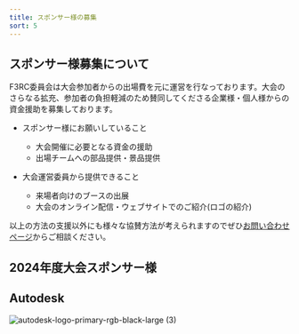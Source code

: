 ```yaml
---
title: スポンサー様の募集
sort: 5
---
```


## スポンサー様募集について
F3RC委員会は大会参加者からの出場費を元に運営を行なっております。大会のさらなる拡充、参加者の負担軽減のため賛同してくださる企業様・個人様からの資金援助を募集しております。

- スポンサー様にお願いしていること
  - 大会開催に必要となる資金の援助
  - 出場チームへの部品提供・景品提供
 
- 大会運営委員から提供できること
  - 来場者向けのブースの出展
  - 大会のオンライン配信・ウェブサイトでのご紹介(ロゴの紹介)


以上の方法の支援以外にも様々な協賛方法が考えられますのでぜひ[お問い合わせページ](/contact.html)からご相談ください。

## 2024年度大会スポンサー様
## Autodesk ##
![autodesk-logo-primary-rgb-black-large (3)](https://github.com/F3RC-committee/f3rc-committee.github.io/assets/164468008/783fb6a9-bae4-46f8-a4c4-87e64adb4d75)
